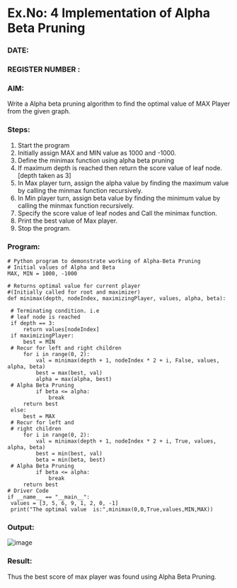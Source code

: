 # Ex.No: 4   Implementation of Alpha Beta Pruning 
### DATE:                                                                            
### REGISTER NUMBER : 
### AIM: 
Write a Alpha beta pruning algorithm to find the optimal value of MAX Player from the given graph.
### Steps:
1. Start the program
2. Initially  assign MAX and MIN value as 1000 and -1000.
3.  Define the minimax function  using alpha beta pruning
4.  If maximum depth is reached then return the score value of leaf node. [depth taken as 3]
5.  In Max player turn, assign the alpha value by finding the maximum value by calling the minmax function recursively.
6.  In Min player turn, assign beta value by finding the minimum value by calling the minmax function recursively.
7.  Specify the score value of leaf nodes and Call the minimax function.
8.  Print the best value of Max player.
9.  Stop the program. 

### Program:
```
# Python program to demonstrate working of Alpha-Beta Pruning 
# Initial values of Alpha and Beta 
MAX, MIN = 1000, -1000 
 
# Returns optimal value for current player 
#(Initially called for root and maximizer) 
def minimax(depth, nodeIndex, maximizingPlayer, values, alpha, beta): 
 
 # Terminating condition. i.e 
 # leaf node is reached 
 if depth == 3: 
     return values[nodeIndex] 
 if maximizingPlayer: 
     best = MIN 
 # Recur for left and right children 
     for i in range(0, 2): 
         val = minimax(depth + 1, nodeIndex * 2 + i, False, values, alpha, beta) 
         best = max(best, val) 
         alpha = max(alpha, best)
 # Alpha Beta Pruning 
         if beta <= alpha: 
             break 
     return best 
 else: 
     best = MAX 
 # Recur for left and 
 # right children 
     for i in range(0, 2): 
         val = minimax(depth + 1, nodeIndex * 2 + i, True, values, alpha, beta) 
         best = min(best, val) 
         beta = min(beta, best) 
 # Alpha Beta Pruning 
         if beta <= alpha: 
             break 
     return best 
# Driver Code 
if __name__ == "__main__": 
 values = [3, 5, 6, 9, 1, 2, 0, -1] 
 print("The optimal value  is:",minimax(0,0,True,values,MIN,MAX))
```
### Output:
![image](https://github.com/pavi365/AI_Lab_2023-24/assets/115135775/83caf8b1-e869-4c04-900b-53daa13becc8)



### Result:
Thus the best score of max player was found using Alpha Beta Pruning.
